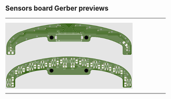 ## Sensors board Gerber previews
---

<img align="left" width=400 src="PCB_top_preview.PNG" />
<img align="center" width=400 src="PCB_bottom_preview.PNG" />

---
